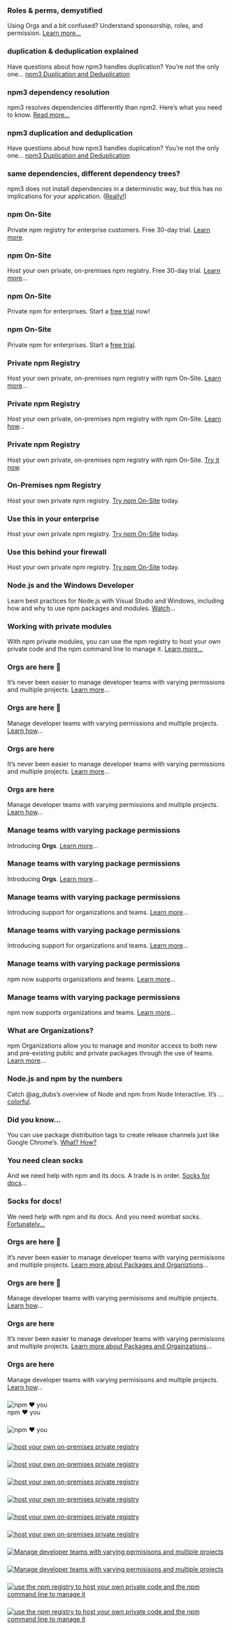 ### Roles & perms, demystified
Using Orgs and a bit confused? Understand sponsorship, roles, and permission. [Learn more…](https://docs.npmjs.com/orgs/sponsorship?utm_campaign=20160105box "Sponsorship")

### duplication & deduplication explained
Have questions about how npm3 handles duplication? You’re not the only one… [npm3 Duplication and Deduplication](https://docs.npmjs.com/how-npm-works/npm3-dupe?utm_campaign=20160105box "npm3 Duplication and Deduplication")

### npm3 dependency resolution
npm3 resolves dependencies differently than npm2. Here’s what you need to know. [Read more…](https://docs.npmjs.com/how-npm-works/npm3?utm_campaign=20160105box "npm v3 Dependency Resolution")

### npm3 duplication and deduplication
Have questions about how npm3 handles duplication? You’re not the only one… [npm3 Duplication and Deduplication](https://docs.npmjs.com/how-npm-works/npm3-dupe?utm_campaign=20160105box "npm3 Duplication and Deduplication")

### same dependencies, different dependency trees?
npm3 does not install dependencies in a deterministic way, but this has no implications for your application. ([Really!](https://docs.npmjs.com/how-npm-works/npm3-nondet?utm_campaign=20160105box "npm3 Non-determinism"))

### npm On-Site
Private npm registry for enterprise customers. Free 30-day trial. [Learn more](https://www.npmjs.com/npm/on-site?utm_campaign=20160105box "npm On-Site").

### npm On-Site
Host your own private, on-premises npm registry. Free 30-day trial. [Learn more](https://www.npmjs.com/npm/on-site?utm_campaign=20160105box "npm On-Site")…

### npm On-Site
Private npm for enterprises. Start a [free trial](https://www.npmjs.com/npm/on-site?utm_campaign=20160105box "npm On-Site") now!

### npm On-Site
Private npm for enterprises. Start a [free trial](https://www.npmjs.com/npm/on-site?utm_campaign=20160105box "npm On-Site").

### Private npm Registry
Host your own private, on-premises npm registry with npm On-Site. [Learn more](https://www.npmjs.com/npm/on-site?utm_campaign=20160105box "npm On-Site")…

### Private npm Registry
Host your own private, on-premises npm registry with npm On-Site. [Learn how](https://www.npmjs.com/npm/on-site?utm_campaign=20160105box "npm On-Site")…

### Private npm Registry
Host your own private, on-premises npm registry with npm On-Site. [Try it now](https://www.npmjs.com/npm/on-site?utm_campaign=20160105box "npm On-Site").

### On-Premises npm Registry
Host your own private npm registry. [Try npm On-Site](https://www.npmjs.com/npm/on-site?utm_campaign=20160105box "npm On-Site") today.

### Use this in your enterprise
Host your own private npm registry. [Try npm On-Site](https://www.npmjs.com/npm/on-site?utm_campaign=20160105box "npm On-Site") today.

### Use this behind your firewall
Host your own private npm registry. [Try npm On-Site](https://www.npmjs.com/npm/on-site?utm_campaign=20160105box "npm On-Site") today.

### Node.js and the Windows Developer
Learn best practices for Node.js with Visual Studio and Windows, including how and why to use npm packages and modules. [Watch](http://npm.me/i0 "Node.js and the Windows Developer")…

### Working with private modules
With npm private modules, you can use the npm registry to host your own private code and the npm command line to manage it. [Learn more…](https://docs.npmjs.com/private-modules/intro?utm_campaign=20160105box "Working with private modules")

### Orgs are here 🎉
It’s never been easier to manage developer teams with varying permissions and multiple projects. [Learn more](https://www.npmjs.com/npm/private-packages/#organizations "Private Packages and Organizations")…

### Orgs are here 🎉
Manage developer teams with varying permissions and multiple projects. [Learn how](https://www.npmjs.com/npm/private-packages/#organizations "Private Packages and Organizations")…

### Orgs are here
It’s never been easier to manage developer teams with varying permissions and multiple projects. [Learn more](https://www.npmjs.com/npm/private-packages/learn-more/?utm_campaign=20160105box "Private Packages and Organizations")…

### Orgs are here 
Manage developer teams with varying permissions and multiple projects. [Learn how](https://www.npmjs.com/npm/private-packages/learn-more/?utm_campaign=20160105box "Private Packages and Organizations")…

### Manage teams with varying package permissions
Introducing __Orgs__. [Learn more](https://www.npmjs.com/npm/private-packages/learn-more/?utm_campaign=20160105box "Private Packages and Organizations")…

### Manage teams with varying package permissions
Introducing __Orgs__. [Learn more](https://www.npmjs.com/npm/private-packages/#organizations "Private Packages and Organizations")…

### Manage teams with varying package permissions
Introducing support for organizations and teams. [Learn more](https://www.npmjs.com/npm/private-packages/learn-more/?utm_campaign=20160105box "Private Packages and Organizations")…

### Manage teams with varying package permissions
Introducing support for organizations and teams. [Learn more](https://www.npmjs.com/npm/private-packages/#organizations "Private Packages and Organizations")…

### Manage teams with varying package permissions
npm now supports organizations and teams. [Learn more](https://www.npmjs.com/npm/private-packages/learn-more/?utm_campaign=20160105box "Private Packages and Organizations")…

### Manage teams with varying package permissions
npm now supports organizations and teams. [Learn more](https://www.npmjs.com/npm/private-packages/#organizations "Private Packages and Organizations")…

### What are Organizations?
npm Organizations allow you to manage and monitor access to both new and pre-existing public and private packages through the use of teams. [Learn more](https://docs.npmjs.com/orgs/what-are-orgs?utm_campaign=20160105box "What are Organizations?")…

### Node.js and npm by the numbers
Catch @ag_dubs’s overview of Node and npm from Node Interactive. It’s … [colorful](https://www.youtube.com/watch?v=5ikjwX2ur2U&index=4&list=PLfMzBWSH11xYjL8oFumSfzOf6-kr8_t-o "Node.js and npm by Numbers").

### Did you know…
You can use package distribution tags to create release channels just like Google Chrome’s. [What? How?](https://medium.com/greenkeeper-blog/one-simple-trick-for-javascript-package-maintainers-to-avoid-breaking-their-user-s-software-and-to-6edf06dc5617#.atyxoqdlr "One simple trick for JavaScript package maintainers to avoid breaking their user’s software and to ship stable releases")

### You need clean socks
And we need help with npm and its docs. A trade is in order. [Socks for docs](http://blog.npmjs.org/post/131990066735/npm-weekly-34-easy-readmes-improved?utm_campaign=20160105box)…

### Socks for docs!
We need help with npm and its docs. And you need wombat socks. [Fortunately…](http://blog.npmjs.org/post/131990066735/npm-weekly-34-easy-readmes-improved?utm_campaign=20160105box)

### Orgs are here 🎉
It’s never been easier to manage developer teams with varying permisisons and multiple projects. [Learn more about Packages and Organiztions](https://www.npmjs.com/npm/private-packages/#organizations "Private Packages and Organizations")…

### Orgs are here 🎉
Manage developer teams with varying permisisons and multiple projects. [Learn how](https://www.npmjs.com/npm/private-packages/#organizations "Private Packages and Organizations")…

### Orgs are here
It’s never been easier to manage developer teams with varying permisisons and multiple projects. [Learn more about Packages and Orgainzations](https://www.npmjs.com/npm/private-packages/learn-more/?utm_campaign=20160105box "Private Packages and Organizations")…

### Orgs are here 
Manage developer teams with varying permisisons and multiple projects. [Learn how](https://www.npmjs.com/npm/private-packages/learn-more/?utm_campaign=20160105box "Private Packages and Organizations")…

### 
<a></a><img src="https://partners.npmjs.com/mktg/20160105/haggis-type-342x100.jpg" alt="npm &hearts; you" style="min-width: 100%; max-width: 100%;">
npm &hearts; you

### 
<a></a><img src="https://partners.npmjs.com/mktg/20160105/haggis-type-342x342.jpg" alt="npm &hearts; you" style="min-width: 100%; max-width: 100%;">

### 
<a href="http://npm.me/y0" title="host your own on-premises private registry"><img src="https://partners.npmjs.com/mktg/20160105/on-site-342x100-blue.png" alt="host your own on-premises private registry" style="min-width: 100%; max-width: 100%;"></a>

### 
<a href="http://npm.me/d0" title="host your own on-premises private registry"><img src="https://partners.npmjs.com/mktg/20160105/on-site-342x100-dark.png" alt="host your own on-premises private registry" style="min-width: 100%; max-width: 100%;"></a>

### 
<a href="http://npm.me/f0" title="host your own on-premises private registry"><img src="https://partners.npmjs.com/mktg/20160105/on-site-342x100-gray.png" alt="host your own on-premises private registry" style="min-width: 100%; max-width: 100%;"></a>

### 
<a href="http://npm.me/h0" title="host your own on-premises private registry"><img src="https://partners.npmjs.com/mktg/20160105/on-site-342x342-blue.png" alt="host your own on-premises private registry" style="min-width: 100%; max-width: 100%;"></a>

### 
<a href="http://npm.me/g1" title="host your own on-premises private registry"><img src="https://partners.npmjs.com/mktg/20160105/on-site-342x342-dark.png" alt="host your own on-premises private registry" style="min-width: 100%; max-width: 100%;"></a>

### 
<a href="http://npm.me/g2" title="host your own on-premises private registry"><img src="https://partners.npmjs.com/mktg/20160105/on-site-342x342-gray.png" alt="host your own on-premises private registry" style="min-width: 100%; max-width: 100%;"></a>

### 
<a href="http://npm.me/f1" title="Manage developer teams with varying permisisons and multiple projects"><img src="https://partners.npmjs.com/mktg/20160105/orgs-342x100-white.png" alt="Manage developer teams with varying permisisons and multiple projects" style="min-width: 100%; max-width: 100%;"></a>

### 
<a href="http://npm.me/u0" title="Manage developer teams with varying permisisons and multiple projects"><img src="https://partners.npmjs.com/mktg/20160105/orgs-342x342-white.jpg" alt="Manage developer teams with varying permisisons and multiple projects" style="min-width: 100%; max-width: 100%;"></a>

### 
<a href="http://npm.me/v0" title="Use the npm registry to host your own private code and the npm command line to manage it"><img src="https://partners.npmjs.com/mktg/20160105/private-342x100-gray.jpg" alt="use the npm registry to host your own private code and the npm command line to manage it" style="min-width: 100%; max-width: 100%;"></a>

### 
<a href="http://npm.me/c0" title="Use the npm registry to host your own private code and the npm command line to manage it"><img src="https://partners.npmjs.com/mktg/20160105/private-342x342-gray.png" alt="use the npm registry to host your own private code and the npm command line to manage it" style="min-width: 100%; max-width: 100%;"></a>

